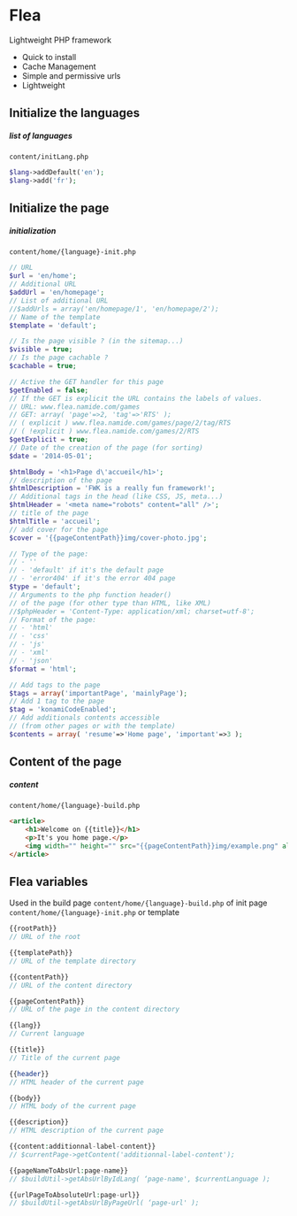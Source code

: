 Flea
====

Lightweight PHP framework
- Quick to install
- Cache Management
- Simple and permissive urls
- Lightweight


Initialize the languages
------------------------

##### list of languages
`content/initLang.php`

```php
$lang->addDefault('en');
$lang->add('fr');
```


Initialize the page
------------------------

##### initialization
`content/home/{language}-init.php`

```php
// URL
$url = 'en/home';
// Additional URL
$addUrl = 'en/homepage';
// List of additional URL
//$addUrls = array('en/homepage/1', 'en/homepage/2'); 
// Name of the template	
$template = 'default';

// Is the page visible ? (in the sitemap...)
$visible = true;
// Is the page cachable ?
$cachable = true;

// Active the GET handler for this page
$getEnabled = false;
// If the GET is explicit the URL contains the labels of values.
// URL: www.flea.namide.com/games
// GET: array( 'page'=>2, 'tag'=>'RTS' );
// ( explicit ) www.flea.namide.com/games/page/2/tag/RTS
// ( !explicit ) www.flea.namide.com/games/2/RTS
$getExplicit = true;
// Date of the creation of the page (for sorting)
$date = '2014-05-01';

$htmlBody = '<h1>Page d\'accueil</h1>';
// description of the page
$htmlDescription = 'FWK is a really fun framework!';
// Additional tags in the head (like CSS, JS, meta...)
$htmlHeader = '<meta name="robots" content="all" />';
// title of the page
$htmlTitle = 'accueil';
// add cover for the page
$cover = '{{pageContentPath}}img/cover-photo.jpg';

// Type of the page: 
// - ''
// - 'default' if it's the default page
// - 'error404' if it's the error 404 page
$type = 'default';
// Arguments to the php function header()
// of the page (for other type than HTML, like XML)
//$phpHeader = 'Content-Type: application/xml; charset=utf-8';	
// Format of the page:
// - 'html'
// - 'css'
// - 'js'
// - 'xml'
// - 'json'
$format = 'html';

// Add tags to the page
$tags = array('importantPage', 'mainlyPage');
// Add 1 tag to the page		
$tag = 'konamiCodeEnabled';
// Add additionals contents accessible
// (from other pages or with the template)
$contents = array( 'resume'=>'Home page', 'important'=>3 );
```

Content of the page
------------------------

##### content
`content/home/{language}-build.php`

```html
<article>
	<h1>Welcome on {{title}}</h1>
	<p>It's you home page.</p>
	<img width="" height="" src="{{pageContentPath}}img/example.png" alt="image example">
</article>
```

Flea variables
------------------------

Used in the build page `content/home/{language}-build.php`
of init page `content/home/{language}-init.php`
or template

```php
{{rootPath}}
// URL of the root

{{templatePath}}
// URL of the template directory

{{contentPath}}
// URL of the content directory

{{pageContentPath}}
// URL of the page in the content directory

{{lang}}
// Current language

{{title}}
// Title of the current page

{{header}}
// HTML header of the current page

{{body}}
// HTML body of the current page

{{description}}
// HTML description of the current page

{{content:additionnal-label-content}}
// $currentPage->getContent('additionnal-label-content');

{{pageNameToAbsUrl:page-name}}
// $buildUtil->getAbsUrlByIdLang( ‘page-name', $currentLanguage );

{{urlPageToAbsoluteUrl:page-url}}
// $buildUtil->getAbsUrlByPageUrl( ‘page-url' );

```
